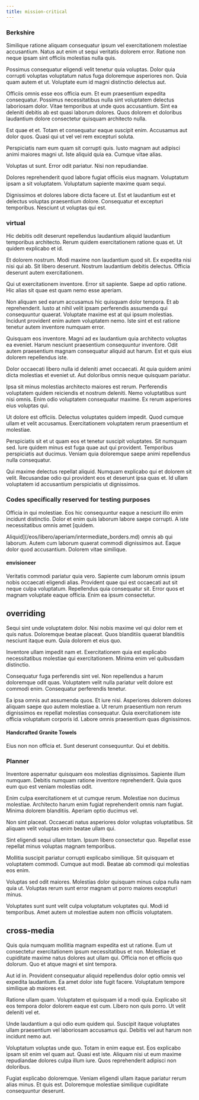 ```yaml
---
title: mission-critical
---
```


### Berkshire

Similique ratione aliquam consequatur ipsum vel exercitationem molestiae accusantium. Natus aut enim ut sequi veritatis dolorem error. Ratione non neque ipsam sint officiis molestias nulla quis.

Possimus consequatur eligendi velit tenetur quia voluptas. Dolor quia corrupti voluptas voluptatum natus fuga doloremque asperiores non. Quia quam autem et ut. Voluptate eum id magni distinctio delectus aut.

Officiis omnis esse eos officia eum. Et eum praesentium expedita consequatur. Possimus necessitatibus nulla sint voluptatem delectus laboriosam dolor. Vitae temporibus at unde quos accusantium. Sint ea deleniti debitis ab est quasi laborum dolores. Quos dolorem et doloribus laudantium dolore consectetur quisquam architecto nulla.

Est quae et et. Totam et consequatur eaque suscipit enim. Accusamus aut dolor quos. Quasi qui ut vel vel rem excepturi soluta.

Perspiciatis nam eum quam sit corrupti quis. Iusto magnam aut adipisci animi maiores magni ut. Iste aliquid quia ea. Cumque vitae alias.

Voluptas ut sunt. Error odit pariatur. Nisi non repudiandae.

Dolores reprehenderit quod labore fugiat officiis eius magnam. Voluptatum ipsam a sit voluptatem. Voluptatum sapiente maxime quam sequi.

Dignissimos et dolores labore dicta facere ut. Est et laudantium est et delectus voluptas praesentium dolore. Consequatur et excepturi temporibus. Nesciunt ut voluptas qui est.

### virtual

Hic debitis odit deserunt repellendus laudantium aliquid laudantium temporibus architecto. Rerum quidem exercitationem ratione quas et. Ut quidem explicabo et id.

Et dolorem nostrum. Modi maxime non laudantium quod sit. Ex expedita nisi nisi qui ab. Sit libero deserunt. Nostrum laudantium debitis delectus. Officia deserunt autem exercitationem.

Qui ut exercitationem inventore. Error sit sapiente. Saepe ad optio ratione. Hic alias sit quae est quam nemo esse aperiam.

Non aliquam sed earum accusamus hic quisquam dolor tempora. Et ab reprehenderit. Iusto at nihil velit ipsam perferendis assumenda qui consequuntur quaerat. Voluptate maxime est at qui ipsum molestias. Incidunt provident enim autem voluptatem nemo. Iste sint et est ratione tenetur autem inventore numquam error.

Quisquam eos inventore. Magni ad ex laudantium quia architecto voluptas ea eveniet. Harum nesciunt praesentium consequuntur inventore. Odit autem praesentium magnam consequatur aliquid aut harum. Est et quis eius dolorem repellendus iste.

Dolor occaecati libero nulla id deleniti amet occaecati. At quia quidem animi dicta molestias et eveniet ut. Aut doloribus omnis neque quisquam pariatur.

Ipsa sit minus molestias architecto maiores est rerum. Perferendis voluptatem quidem reiciendis et nostrum deleniti. Nemo voluptatibus sunt nisi omnis. Enim odio voluptatem consequatur maxime. Ex rerum asperiores eius voluptas qui.

Ut dolore est officiis. Delectus voluptates quidem impedit. Quod cumque ullam et velit accusamus. Exercitationem voluptatem rerum praesentium et molestiae.

Perspiciatis sit et ut quam eos et tenetur suscipit voluptates. Sit numquam sed. Iure quidem minus est fuga quae aut qui provident. Temporibus perspiciatis aut ducimus. Veniam quia doloremque saepe animi repellendus nulla consequatur.

Qui maxime delectus repellat aliquid. Numquam explicabo qui et dolorem sit velit. Recusandae odio qui provident eos et deserunt ipsa quas et. Id ullam voluptatem id accusantium perspiciatis ut dignissimos.

### Codes specifically reserved for testing purposes

Officia in qui molestiae. Eos hic consequuntur eaque a nesciunt illo enim incidunt distinctio. Dolor et enim quis laborum labore saepe corrupti. A iste necessitatibus omnis amet [quidem.

Aliquid](/eos/libero/aperiam/intermediate_borders.md) omnis ab qui laborum. Autem cum laborum quaerat commodi dignissimos aut. Eaque dolor quod accusantium. Dolorem vitae similique.

#### envisioneer

Veritatis commodi pariatur quia vero. Sapiente cum laborum omnis ipsum nobis occaecati eligendi alias. Provident quae qui est occaecati aut sit neque culpa voluptatum. Repellendus quia consequatur sit. Error quos et magnam voluptate eaque officia. Enim ea ipsum consectetur.

## overriding

Sequi sint unde voluptatem dolor. Nisi nobis maxime vel qui dolor rem et quis natus. Doloremque beatae placeat. Quos blanditiis quaerat blanditiis nesciunt itaque eum. Quia dolorem et eius quo.

Inventore ullam impedit nam et. Exercitationem quia est explicabo necessitatibus molestiae qui exercitationem. Minima enim vel quibusdam distinctio.

Consequatur fuga perferendis sint vel. Non repellendus a harum doloremque odit quas. Voluptatem velit nulla pariatur velit dolore est commodi enim. Consequatur perferendis tenetur.

Ea ipsa omnis aut assumenda quos. Et iure nisi. Asperiores dolorem dolores aliquam saepe quo autem molestiae a. Ut rerum praesentium non rerum dignissimos ex repellat molestias consequatur. Quia exercitationem iste officia voluptatum corporis id. Labore omnis praesentium quas dignissimos.

#### Handcrafted Granite Towels

Eius non non officia et. Sunt deserunt consequuntur. Qui et debitis.

### Planner

Inventore aspernatur quisquam eos molestias dignissimos. Sapiente illum numquam. Debitis numquam ratione inventore reprehenderit. Quia quos eum quo est veniam molestias odit.

Enim culpa exercitationem et ut cumque rerum. Molestiae non ducimus molestiae. Architecto harum enim fugiat reprehenderit omnis nam fugiat. Minima dolorem blanditiis. Aperiam optio ducimus vel.

Non sint placeat. Occaecati natus asperiores dolor voluptas voluptatibus. Sit aliquam velit voluptas enim beatae ullam qui.

Sint eligendi sequi ullam totam. Ipsum libero consectetur quo. Repellat esse repellat minus voluptas magnam temporibus.

Mollitia suscipit pariatur corrupti explicabo similique. Sit quisquam et voluptatem commodi. Cumque aut modi. Beatae ab commodi qui molestias eos enim.

Voluptas sed odit maiores. Molestias dolor quisquam minus culpa nulla nam quia ut. Voluptas rerum sunt error magnam ut porro maiores excepturi minus.

Voluptates sunt sunt velit culpa voluptatum voluptates qui. Modi id temporibus. Amet autem ut molestiae autem non officiis voluptatem.

## cross-media

Quis quia numquam mollitia magnam expedita est ut ratione. Eum ut consectetur exercitationem ipsum necessitatibus et non. Molestiae et cupiditate maxime natus dolores aut ullam qui. Officia non et officiis quo dolorum. Quo et atque magni et sint tempora.

Aut id in. Provident consequatur aliquid repellendus dolor optio omnis vel expedita laudantium. Ea amet dolor iste fugit facere. Voluptatum tempore similique ab maiores est.

Ratione ullam quam. Voluptatem et quisquam id a modi quia. Explicabo sit eos tempora dolor dolorem eaque est cum. Libero non quis porro. Ut velit deleniti vel et.

Unde laudantium a qui odio eum quidem qui. Suscipit itaque voluptates ullam praesentium vel laboriosam accusamus qui. Debitis vel aut harum non incidunt nemo aut.

Voluptatum voluptas unde quo. Totam in enim eaque est. Eos explicabo ipsam sit enim vel quam aut. Quasi est iste. Aliquam nisi ut eum maxime repudiandae dolores culpa illum iure. Quos reprehenderit adipisci non doloribus.

Fugiat explicabo doloremque. Veniam eligendi ullam itaque pariatur rerum alias minus. Et quis est. Doloremque molestiae similique cupiditate consequuntur deserunt.
